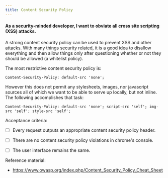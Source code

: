 ```yaml
---
title: Content Security Policy
---
```


#### As a security-minded developer, I want to obviate all cross site scripting (XSS) attacks.

A strong content security policy can be used to prevent XSS and other
attacks. With many things security related, it is a good idea to disallow
everything and then allow things only after questioning whether or not they
should be allowed (a whitelist policy).

The most restrictive content security policy is:

    Content-Security-Policy: default-src 'none';

However this does not permit any stylesheets, images, nor javascript sources
all of which we want to be able to serve up locally, but not inline. The
following accomplishes that task:

    Content-Security-Policy: default-src 'none'; script-src 'self'; img-src 'self'; style-src 'self';


Acceptance criteria:
- [ ] Every request outputs an appropriate content security policy header.
- [ ] There are no content security policy violations in chrome's console.
- [ ] The user interface remains the same.


Reference material:
- https://www.owasp.org/index.php/Content_Security_Policy_Cheat_Sheet
